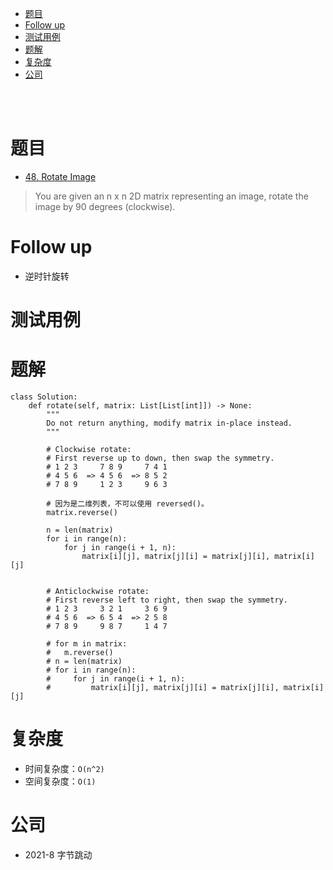 - [题目](#题目)
- [Follow up](#follow-up)
- [测试用例](#测试用例)
- [题解](#题解)
- [复杂度](#复杂度)
- [公司](#公司)

</br></br>

# 题目
- [48. Rotate Image](https://leetcode.com/problems/rotate-image/description/)
> You are given an n x n 2D matrix representing an image, rotate the image by 90 degrees (clockwise).

# Follow up
- 逆时针旋转

# 测试用例

# 题解
```
class Solution:
    def rotate(self, matrix: List[List[int]]) -> None:
        """
        Do not return anything, modify matrix in-place instead.
        """

        # Clockwise rotate:
        # First reverse up to down, then swap the symmetry.
        # 1 2 3     7 8 9     7 4 1
        # 4 5 6  => 4 5 6  => 8 5 2
        # 7 8 9     1 2 3     9 6 3

        # 因为是二维列表，不可以使用 reversed()。
        matrix.reverse()

        n = len(matrix)
        for i in range(n):
            for j in range(i + 1, n):
                matrix[i][j], matrix[j][i] = matrix[j][i], matrix[i][j]


        # Anticlockwise rotate:
        # First reverse left to right, then swap the symmetry.
        # 1 2 3     3 2 1     3 6 9
        # 4 5 6  => 6 5 4  => 2 5 8
        # 7 8 9     9 8 7     1 4 7

        # for m in matrix:
        #   m.reverse()
        # n = len(matrix)
        # for i in range(n):
        #     for j in range(i + 1, n):
        #         matrix[i][j], matrix[j][i] = matrix[j][i], matrix[i][j]
```

# 复杂度
- 时间复杂度：`O(n^2)`
- 空间复杂度：`O(1)`

# 公司
- 2021-8 字节跳动